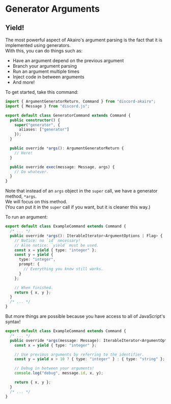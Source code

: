 <!-- markdownlint-disable MD001 MD026 -->

# Generator Arguments

## Yield!

The most powerful aspect of Akairo's argument parsing is the fact that it is implemented using generators.  
With this, you can do things such as:

- Have an argument depend on the previous argument
- Branch your argument parsing
- Run an argument multiple times
- Inject code in between arguments
- And more!

To get started, take this command:

```ts
import { ArgumentGeneratorReturn, Command } from "discord-akairo";
import { Message } from "discord.js";

export default class GeneratorCommand extends Command {
  public constructor() {
    super("generator", {
      aliases: ["generator"]
    });
  }

  public override *args(): ArgumentGeneratorReturn {
    // Here!
  }

  public override exec(message: Message, args) {
    // Do whatever.
  }
}
```

Note that instead of an `args` object in the `super` call, we have a generator method, `*args`.  
We will focus on this method.  
(You can put it in the `super` call if you want, but it is cleaner this way.)

To run an argument:

```ts
export default class ExampleCommand extends Command {
  /* ... */
  public override *args(): IterableIterator<ArgumentOptions | Flag> {
    // Notice: no `id` necessary!
    // Also notice: `yield` must be used.
    const x = yield { type: "integer" };
    const y = yield {
      type: "integer",
      prompt: {
        // Everything you know still works.
      }
    };

    // When finished.
    return { x, y };
  }
  /* ... */
}
```

But more things are possible because you have access to all of JavaScript's syntax!

```ts
export default class ExampleCommand extends Command {
  /* ... */
  public override *args(message: Message): IterableIterator<ArgumentOptions | Flag> {
    const x = yield { type: "integer" };

    // Use previous arguments by referring to the identifier.
    const y = yield x > 10 ? { type: "integer" } : { type: "string" };

    // Debug in between your arguments!
    console.log("debug", message.id, x, y);

    return { x, y };
  }
  /* ... */
}
```
